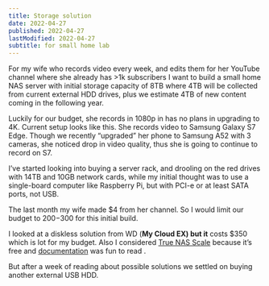 ```yaml
---
title: Storage solution
date: 2022-04-27
published: 2022-04-27
lastModified: 2022-04-27
subtitle: for small home lab
---
```

For my wife who records video every week, and edits them for her YouTube channel where she already has >1k subscribers I want to build a small home NAS server with initial storage capacity of 8TB where 4TB will be collected from current external HDD drives, plus we estimate 4TB of new content coming in the following year. 

Luckily for our budget, she records in 1080p in has no plans in upgrading to 4K. Current setup looks like this. She records video to Samsung Galaxy S7 Edge. Though we recently “upgraded” her phone to Samsung A52 with 3 cameras, she noticed drop in video quality, thus she is going to continue to record on S7.

I’ve started looking into buying a server rack, and drooling on the red drives with 14TB and 10GB network cards, while my initial thought was to use a single-board computer like Raspberry Pi, but with PCI-e or at least SATA ports, not USB.

The last month my wife made $4 from her channel. So I would limit our budget to $200-$300 for this initial build.

I looked at a diskless solution from WD (**My Cloud EX) but it** costs $350 which is lot for my budget. Also I considered [True NAS Scale](https://www.truenas.com/download-truenas-scale/) because it’s free and [documentation](https://www.truenas.com/docs/scale/introduction/scalehardwareguide/) was fun to read .

But after a week of reading about possible solutions we settled on buying another external USB HDD.